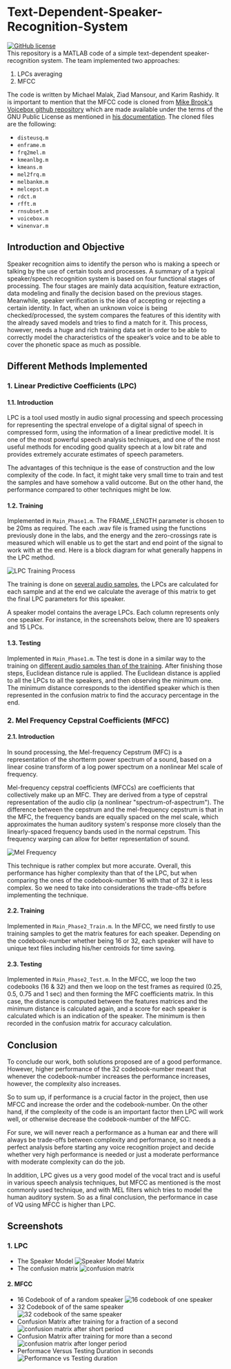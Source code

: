# Text-Dependent-Speaker-Recognition-System
[![GitHub license](https://img.shields.io/github/license/MichaelKMalak/Text-Dependent-Speaker-Recognition-System.svg)](https://github.com/MichaelKMalak/Text-Dependent-Speaker-Recognition-System/blob/master/LICENSE)
<br>This repository is a MATLAB code of a simple text-dependent speaker-recognition system. The team implemented two approaches:
1. LPCs averaging
2. MFCC

The code is written by Michael Malak, Ziad Mansour, and Karim Rashidy. It is important to mention that the MFCC code is cloned from [Mike Brook's Voicebox github repository](https://github.com/ImperialCollegeLondon/sap-voicebox) which are made available under the terms of the GNU Public License as mentioned in [his documentation](http://www.ee.ic.ac.uk/hp/staff/dmb/voicebox/voicebox.html). The cloned files are the following: 
* `disteusq.m`
* `enframe.m`	
* `frq2mel.m`
* `kmeanlbg.m`	
* `kmeans.m`
* `mel2frq.m`	
* `melbankm.m`	
* `melcepst.m`	
* `rdct.m`	
* `rfft.m`	
* `rnsubset.m`	
* `voicebox.m`
* `winenvar.m`

## Introduction and Objective
Speaker recognition aims to identify the person who is making a speech or talking by the use of certain tools and processes. A summary of a typical speaker/speech recognition system is based on four functional stages of processing. The four stages are mainly data acquisition, feature extraction, data modeling and finally the decision based on the previous stages. Meanwhile, speaker verification is the idea of accepting or rejecting a certain identity. In fact, when an unknown voice is being checked/processed, the system compares the features of this identity with the already saved models and tries to find a match for it. This process, however, needs a huge and rich training data set in order to be able to correctly model the characteristics of the speaker’s voice and to be able to cover the phonetic space as much as possible.

## Different Methods Implemented

### 1. Linear Predictive Coefficients (LPC)
#### 1.1. Introduction
LPC is a tool used mostly in audio signal processing and speech processing for representing the spectral envelope of a digital signal of speech in compressed form, using the information of a linear predictive model. It is one of the most powerful speech analysis techniques, and one of the most useful methods for encoding good quality speech at a low bit rate and provides extremely accurate estimates of speech parameters.

The advantages of this technique is the ease of construction and the low complexity of the code. In fact, it might take very small time to train and test the samples and have somehow a valid outcome. But on the other hand, the performance compared to other techniques might be low.

#### 1.2. Training
Implemented in `Main_Phase1.m`.
The FRAME_LENGTH parameter is chosen to be 20ms as required. The each .wav file is framed using the functions previously done in the labs, and the energy and the zero-crossings rate is measured which will enable us to get the start and end point of the signal to work with at the end. Here is a block diagram for what generally happens in the LPC method.

![LPC Training Process](https://raw.githubusercontent.com/MichaelKMalak/Text-Dependent-Speaker-Recognition-System/master/src/others/LPC%20train.PNG)

The training is done on [several audio samples](https://github.com/MichaelKMalak/Text-Dependent-Speaker-Recognition-System/tree/master/src/trainingData), the LPCs are calculated for each sample and at the end we calculate the average of this matrix to get the final LPC parameters for this speaker. 

A speaker model contains the average LPCs. Each column represents only one speaker. For instance, in the screenshots below, there are 10 speakers and 15 LPCs.

#### 1.3. Testing
Implemented in `Main_Phase1.m`.
The test is done in a similar way to the training on [different audio samples than of the training](https://github.com/MichaelKMalak/Text-Dependent-Speaker-Recognition-System/tree/master/src/testingData). After finishing those steps, Euclidean distance rule is applied. The Euclidean distance is applied to all the LPCs to all the speakers, and then observing the minimum one. The minimum distance corresponds to the identified speaker which is then represented in the confusion matrix to find the accuracy percentage in the end.

### 2. Mel Frequency Cepstral Coefficients (MFCC)
#### 2.1. Introduction
In sound processing, the Mel-frequency Cepstrum (MFC) is a representation of the shortterm power spectrum of a sound, based on a linear cosine transform of a log power spectrum on a nonlinear Mel scale of frequency.

Mel-frequency cepstral coefficients (MFCCs) are coefficients that collectively make up an MFC. They are derived from a type of cepstral representation of the audio clip (a nonlinear "spectrum-of-aspectrum"). The difference between the cepstrum and the mel-frequency cepstrum is that in the MFC, the frequency bands are equally spaced on the mel scale, which approximates the human auditory system's response more closely than the linearly-spaced frequency bands used in the normal cepstrum. This frequency warping can allow for better representation of sound.

![Mel Frequency](https://raw.githubusercontent.com/MichaelKMalak/Text-Dependent-Speaker-Recognition-System/master/src/others/mel_freq.PNG)

This technique is rather complex but more accurate. Overall, this performance has higher complexity than that of the LPC, but when comparing the ones of the codebook-number 16 with that of 32 it is less complex. So we need to take into considerations the trade-offs before implementing the technique.

#### 2.2. Training
Implemented in `Main_Phase2_Train.m`.
In the MFCC, we need firstly to use training samples to get the matrix features for each speaker. Depending on the codebook-number whether being 16 or 32, each speaker will have to unique text files including his/her centroids for time saving.

#### 2.3. Testing
Implemented in  `Main_Phase2_Test.m`.
In the MFCC, we loop the two codebooks (16 & 32) and then we loop on the test frames as required (0.25, 0.5, 0.75 and 1 sec) and then forming the MFC coefficients matrix. In this case, the distance is computed between the features matrices and the minimum distance
is calculated again, and a score for each speaker is calculated which is an indication of the speaker. The minimum is then recorded in the confusion matrix for accuracy calculation.

## Conclusion
To conclude our work, both solutions proposed are of a good performance. However, higher performance of the 32 codebook-number meant that whenever the codebook-number increases the performance increases, however, the complexity also increases.

So to sum up, if performance is a crucial factor in the project, then use MFCC and increase the order and the codebook-number. On the other hand, if the complexity of the code is an important factor then LPC will work well, or otherwise decrease the codebook-number of the MFCC.

For sure, we will never reach a performance as a human ear and there will always be trade-offs between complexity and performance, so it needs a perfect analysis before starting any voice recognition project and decide whether very high performance is needed or just a moderate
performance with moderate complexity can do the job.

In addition, LPC gives us a very good model of the vocal tract and is useful in various speech analysis techniques, but MFCC as mentioned is the most commonly used technique, and with MEL filters which tries to model the human auditory system. So as a final conclusion, the performance in case of VQ using MFCC is higher than LPC.

## Screenshots
### 1. LPC
* The Speaker Model
![Speaker Model Matrix](https://raw.githubusercontent.com/MichaelKMalak/Text-Dependent-Speaker-Recognition-System/master/src/others/SpeakerModel.PNG)
* The confusion matrix
![confusion matrix](https://raw.githubusercontent.com/MichaelKMalak/Text-Dependent-Speaker-Recognition-System/master/src/others/confusion_matrix.PNG)
#### 2. MFCC
* 16 Codebook of of a random speaker
![16 codebook of one speaker](https://raw.githubusercontent.com/MichaelKMalak/Text-Dependent-Speaker-Recognition-System/master/src/others/16_codebook_of_one_speaker.PNG)
* 32 Codebook of of the same speaker
![32 codebook of the same speaker](https://raw.githubusercontent.com/MichaelKMalak/Text-Dependent-Speaker-Recognition-System/master/src/others/32_codebook_of_one_speaker.PNG)
* Confusion Matrix after training for a fraction of a second
![confusion matrix after short period](https://raw.githubusercontent.com/MichaelKMalak/Text-Dependent-Speaker-Recognition-System/master/src/others/confusion%20matrix%20after%20duration%201.PNG)
* Confusion Matrix after training for more than a second
![confusion matrix after longer period](https://raw.githubusercontent.com/MichaelKMalak/Text-Dependent-Speaker-Recognition-System/master/src/others/confusion%20matrix%20after%20duration%206.PNG)
* Performace Versus Testing Duration in seconds
![Performance vs Testing duration](https://raw.githubusercontent.com/MichaelKMalak/Text-Dependent-Speaker-Recognition-System/master/src/others/performance_of_32_16_codebooks.PNG)

